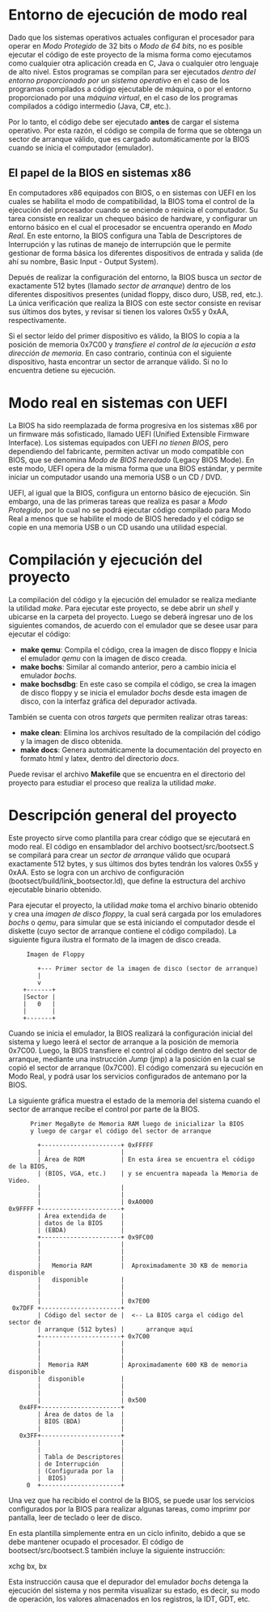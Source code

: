 
Entorno de ejecución de modo real
================================

Dado que los sistemas operativos actuales configuran el procesador para operar
en *Modo Protegido* de 32 bits o *Modo de 64 bits*, no es posible ejecutar el
código de este proyecto de la misma forma como ejecutamos como cualquier otra
aplicación creada en C, Java o cualquier otro lenguaje de alto nivel. Estos
programas se compilan para ser ejecutados *dentro del entorno proporcionado por
un sistema operativo* en el caso de los programas compilados a código ejecutable
de máquina, o por el entorno proporcionado por una *máquina virtual*, en el caso
de los programas compilados a código intermedio (Java, C#, etc.).

Por lo tanto, el código debe ser ejecutado __antes__ de cargar el sistema
operativo. Por esta razón, el código se compila de forma que se obtenga un
sector de arranque válido, que es cargado automáticamente por la BIOS cuando se
inicia el computador (emulador).

El papel de la BIOS en sistemas x86
-----------------------------------
En computadores x86 equipados con BIOS, o en sistemas con UEFI en los cuales se
habilita el modo de compatibilidad, la BIOS toma el control de la ejecución del
procesador cuando se enciende o reinicia el computador. Su tarea consiste en
realizar un chequeo básico de hardware, y configurar un entorno básico en el
cual el procesador se encuentra operando en *Modo Real*. En este entorno, la
BIOS configura una Tabla de Descriptores de Interrupción y las rutinas de manejo
de interrupción que le permite gestionar de forma básica los diferentes
dispositivos de entrada y salida (de ahí su nombre, Basic Input - Output
System).

Depués de realizar la configuración del entorno, la BIOS busca un *sector* de
exactamente 512 bytes (llamado *sector de arranque*) dentro de los diferentes
dispositivos presentes (unidad floppy, disco duro, USB, red, etc.). La única
verificación que realiza la BIOS  con este sector consiste en revisar sus
últimos dos bytes, y revisar si tienen los valores 0x55 y 0xAA, respectivamente.

Si el sector leído del primer dispositivo es válido, la BIOS lo copia a la
posición de memoria 0x7C00 y *transfiere el control de la ejecución a esta
dirección de memoria*. En caso contrario, continúa con el siguiente dispositivo,
hasta encontrar un sector de arranque válido. Si no lo encuentra detiene su
ejecución.

Modo real en sistemas con UEFI
===========================

La BIOS ha sido reemplazada de forma progresiva en los sistemas x86 por un
firmware más sofisticado, llamado UEFI (Unified Extensible Firmware Interface).
Los sistemas equipados con UEFI *no tienen BIOS*, pero dependiendo del
fabricante, permiten activar un modo compatible con BIOS, que se denomina *Modo
de BIOS heredado* (Legacy BIOS Mode).  En este modo, UEFI opera de la misma
forma que una BIOS estándar, y permite iniciar un computador usando una memoria
USB o un CD / DVD.

UEFI, al igual que la BIOS, configura un entorno básico de ejecución. Sin
embargo, una de las primeras tareas que realiza es pasar a *Modo Protegido*, por
lo cual no se podrá ejecutar código compilado para Modo Real a menos que se
habilite el modo de BIOS heredado y el código se copie en una memoria USB o un
CD usando una utilidad especial.

Compilación y ejecución del proyecto
==================================

La compilación del código y la ejecución del emulador se realiza mediante la
utilidad *make*. Para ejecutar este proyecto, se debe abrir un *shell* y
ubicarse en la carpeta del proyecto. Luego se deberá ingresar uno de los
siguientes comandos, de acuerdo con el emulador que se desee usar para ejecutar
el código:
- __make qemu__: Compila el código, crea la imagen de disco floppy e Inicia el
  emulador *qemu* con la imagen de disco creada.
- __make bochs__: Similar al comando anterior, pero a cambio inicia el emulador
   *bochs*.
- __make bochsdbg__: En este caso se compila el código, se crea la imagen de
	disco floppy y se inicia el emulador *bochs* desde esta imagen de disco, con
	la interfaz gráfica del depurador activada.

También se cuenta con otros *targets* que permiten realizar otras tareas:
- __make clean__: Elimina los archivos resultado de la compilación del código y
	la imagen de disco obtenida.
- __make docs__: Genera automáticamente la documentación del proyecto en formato
	html y latex, dentro del directorio *docs*.

Puede revisar el archivo __Makefile__ que se encuentra en el directorio del
proyecto para estudiar el proceso que realiza la utilidad *make*.

Descripción general del proyecto
================================
Este proyecto sirve como plantilla para crear código que se ejecutará en modo
real.  El código en ensamblador del archivo bootsect/src/bootsect.S se compilará
para crear un *sector de arranque* válido que ocupará exactamente 512 bytes, y
sus últimos dos bytes tendrán los valores 0x55 y 0xAA. Esto se logra con un
archivo de configuración (bootsect/build/link_bootsector.ld), que define la
estructura del archivo ejecutable binario obtenido.

Para ejecutar el proyecto, la utilidad *make* toma el archivo binario obtenido y
crea una *imagen de disco floppy*, la cual será cargada por los emuladores
*bochs* o *qemu*, para simular que se está iniciando el computador desde el
diskette (cuyo sector de arranque contiene el código compilado). La siguiente
figura ilustra el formato de la imagen de disco creada.

         Imagen de Floppy
         
            +--- Primer sector de la imagen de disco (sector de arranque)
            |
            v
        +-------+
        |Sector |
        |   0   |
        |       |
        +-------+

Cuando se inicia el emulador, la BIOS realizará la configuración inicial del
sistema y luego leerá el sector de arranque a la posición de memoria 0x7C00.
Luego, la BIOS transfiere el control al código dentro del sector de arranque,
mediante una instrucción *Jump* (jmp) a la posición en la cual se copió el
sector de arranque (0x7C00). El código comenzará su ejecución en Modo
Real, y podrá usar los servicios configurados de antemano por la BIOS.

La siguiente gráfica muestra el estado de la memoria del sistema cuando el
sector de arranque recibe el control por parte de la BIOS.


          Primer MegaByte de Memoria RAM luego de inicializar la BIOS
          y luego de cargar el código del sector de arranque
    
            +----------------------+ 0xFFFFF
            |                      |
            | Área de ROM          | En esta área se encuentra el código de la BIOS,
            | (BIOS, VGA, etc.)    | y se encuentra mapeada la Memoria de Video.
            |                      | 
            |                      |
            |                      | 0xA0000
    0x9FFFF +----------------------+
            | Área extendida de    |
            | datos de la BIOS     |
            | (EBDA)               |
            +----------------------+ 0x9FC00
            |                      |
            |                      |
            |                      |
            |   Memoria RAM        |  Aproximadamente 30 KB de memoria disponible
            |   disponible         |                              
            |                      |
            |                      |
            |                      | 0x7E00
     0x7DFF +----------------------+ 
            | Código del sector de |  <-- La BIOS carga el código del sector de
            | arranque (512 bytes) |      arranque aquí
            +----------------------+ 0x7C00
            |                      |
            |                      |
            |                      |
            |  Memoria RAM         | Aproximadamente 600 KB de memoria disponible
            |  disponible          |
            |                      |
            |                      |
            |                      | 0x500
       0x4FF+----------------------+
            | Área de datos de la  |
            | BIOS (BDA)           |
            |                      |
       0x3FF+----------------------+
            |                      | 
            |                      | 
            | Tabla de Descriptores| 
            | de Interrupción      | 
            | (Configurada por la  |  
            |  BIOS)               | 
         0  +----------------------+ 

Una vez que ha recibido el control de la BIOS, se puede usar los servicios
configurados por la BIOS para realizar algunas tareas, como imprimr por
pantalla, leer de teclado o leer de disco.

En esta plantilla simplemente entra en un ciclo infinito, debido a que se debe
mantener ocupado el procesador. El código de bootsect/src/bootsect.S también
incluye la siguiente instrucción:

   xchg bx, bx

Esta instrucción causa que el depurador del emulador *bochs* detenga la
ejecución del sistema y nos permita visualizar su estado, es decir, su modo de
operación, los valores almacenados en los registros, la IDT, GDT, etc.

